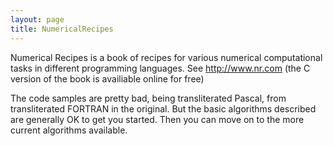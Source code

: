 ```yaml
---
layout: page
title: NumericalRecipes
---
```


Numerical Recipes is a book of recipes for various numerical computational tasks in different programming languages. See http://www.nr.com (the C version of the book is availiable online for free)

The code samples are pretty bad, being transliterated Pascal, from transliterated FORTRAN in the original.  But the basic algorithms described are generally OK to get you started.  Then you can move on to the more current algorithms available.

